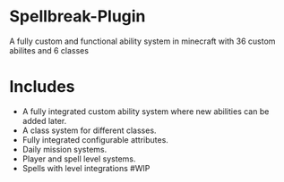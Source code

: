 # Spellbreak-Plugin
A fully custom and functional ability system in minecraft with 36 custom abilites and 6 classes

# Includes
- A fully integrated custom ability system where new abilities can be added later.
- A class system for different classes.
- Fully integrated configurable attributes.
- Daily mission systems.
- Player and spell level systems.
- Spells with level integrations #WIP
